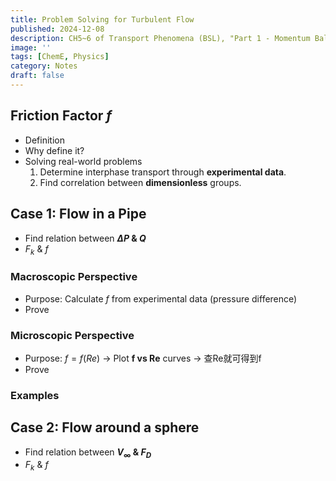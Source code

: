 ```yaml
---
title: Problem Solving for Turbulent Flow
published: 2024-12-08
description: CH5~6 of Transport Phenomena (BSL), "Part 1 - Momentum Balance".
image: ''
tags: [ChemE, Physics]
category: Notes
draft: false
---
```


## Friction Factor $f$
- Definition
- Why define it?
- Solving real-world problems 
    1. Determine interphase transport through **experimental data**.
    2. Find correlation between **dimensionless** groups.

## Case 1: Flow in a Pipe
- Find relation between **$\Delta P$ & $Q$**
- $F_k$ & $f$

### Macroscopic Perspective
- Purpose: Calculate $f$ from experimental data (pressure difference)
- Prove

### Microscopic Perspective
- Purpose: $f = f(Re)$ -> Plot **f vs Re** curves -> 查Re就可得到f
- Prove

### Examples

## Case 2: Flow around a sphere
- Find relation between **$V_{\infty}$ & $F_D$**
- $F_k$ & $f$